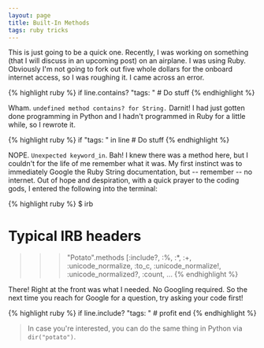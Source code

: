 ```yaml
---
layout: page
title: Built-In Methods
tags: ruby tricks
---
```


This is just going to be a quick one.  Recently, I was working on something (that I will discuss in an upcoming post) on an airplane.  I was using Ruby.  Obviously I'm not going to fork out five whole dollars for the onboard internet access, so I was roughing it.  I came across an error.

{% highlight ruby %}
if line.contains? "tags: "
    # Do stuff
{% endhighlight %}

Wham.  `undefined method contains? for String.`  Darnit!  I had just gotten done programming in Python and I hadn't programmed in Ruby for a little while, so I rewrote it.

{% highlight ruby %}
if "tags: " in line
    # Do stuff
{% endhighlight %} 

NOPE.  `Unexpected keyword_in`.  Bah!  I knew there was a method here, but I couldn't for the life of me remember what it was.  My first instinct was to immediately Google the Ruby String documentation, but -- remember -- no internet.  Out of hope and despiration, with a quick prayer to the coding gods, I entered the following into the terminal:

{% highlight ruby %}
$ irb
# Typical IRB headers
>>> "Potato".methods
[:include?, :%, :*, :+, :unicode_normalize, :to_c, :unicode_normalize!, :unicode_normalized?, :count, ...
{% endhighlight %}

There!  Right at the front was what I needed.  No Googling required.  So the next time you reach for Google for a question, try asking your code first!

{% highlight ruby %}
if line.include? "tags: "
    # profit
end
{% endhighlight %}

 > In case you're interested, you can do the same thing in Python via `dir("potato")`.